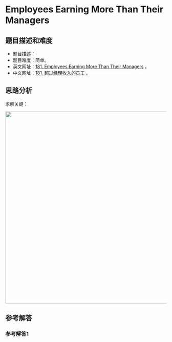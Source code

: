 # Employees Earning More Than Their Managers

## 题目描述和难度
+ 题目描述：
+ 题目难度：简单。
+ 英文网址：[181. Employees Earning More Than Their Managers](https://leetcode.com/problems/employees-earning-more-than-their-managers/description/)  。
+ 中文网址：[181. 超过经理收入的员工](https://leetcode-cn.com/problems/employees-earning-more-than-their-managers/description/)  。
## 思路分析
求解关键：

<img src="https://liweiwei1419.github.io/images/leetcode-solution/" width="600">

## 参考解答
### 参考解答1

```java

```